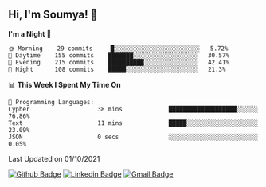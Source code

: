 ## Hi, I'm Soumya! 👋

<!--START_SECTION:waka-->
**I'm a Night 🦉** 

```text
🌞 Morning    29 commits     █░░░░░░░░░░░░░░░░░░░░░░░░   5.72% 
🌆 Daytime    155 commits    ███████░░░░░░░░░░░░░░░░░░   30.57% 
🌃 Evening    215 commits    ██████████░░░░░░░░░░░░░░░   42.41% 
🌙 Night      108 commits    █████░░░░░░░░░░░░░░░░░░░░   21.3%

```


📊 **This Week I Spent My Time On** 

```text
💬 Programming Languages: 
Cypher                   38 mins             ███████████████████░░░░░░   76.86% 
Text                     11 mins             █████░░░░░░░░░░░░░░░░░░░░   23.09% 
JSON                     0 secs              ░░░░░░░░░░░░░░░░░░░░░░░░░   0.05%

```


 Last Updated on 01/10/2021
<!--END_SECTION:waka-->

[![Github Badge](https://img.shields.io/badge/-rubyruins-grey?style=for-the-badge&logo=github&logoColor=white&link=https://github.com/rubyruins/)](https://www.github.com/rubyruins/) 
[![Linkedin Badge](https://img.shields.io/badge/-Soumya%20Parekh-0072b1?style=for-the-badge&logo=Linkedin&logoColor=white&link=https://www.linkedin.com/in/Soumya-Parekh/)](https://www.linkedin.com/in/Soumya-Parekh/) 
[![Gmail Badge](https://img.shields.io/badge/-soumya.parekh@somaiya.edu-c14438?style=for-the-badge&logo=Gmail&logoColor=white&link=mailto:soumya.parekh@somaiya.edu)](mailto:soumya.parekh@somaiya.edu) 
